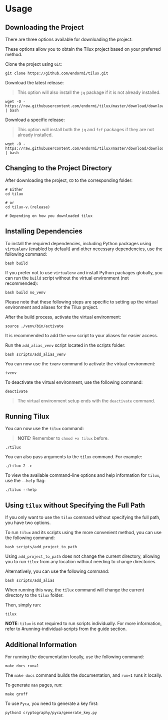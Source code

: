 # Usage

## Downloading the Project

There are three options available for downloading the project:

These options allow you to obtain the Tilux project
based on your preferred method.

Clone the project using `Git`:

```
git clone https://github.com/endormi/tilux.git
```

Download the latest release:

> This option will also install the `jq` package
if it is not already installed.

```
wget -O - https://raw.githubusercontent.com/endormi/tilux/master/download/download_latest_release | bash
```

Download a specific release:

> This option will install both the `jq` and `fzf` packages
if they are not already installed.

```
wget -O - https://raw.githubusercontent.com/endormi/tilux/master/download/download_specific_release | bash
```

## Changing to the Project Directory

After downloading the project, `CD` to the corresponding folder:

```
# Either
cd tilux

# or
cd tilux-v.(release)

# Depending on how you downloaded tilux
```

## Installing Dependencies

To install the required dependencies, including Python packages using `virtualenv`
(enabled by default) and other necessary dependencies, use the following command:

```
bash build
```

If you prefer not to use `virtualenv` and install Python packages globally,
you can run the `build` script without the virtual environment (not recommended):

```
bash build no_venv
```

Please note that these following steps are specific to setting up
the virtual environment and aliases for the Tilux project.

After the build process, activate the virtual environment:

```
source ./venv/bin/activate
```

It is recommended to add the `venv` script to your aliases for easier access.

Run the `add_alias_venv`  script located in the scripts folder:

```
bash scripts/add_alias_venv
```

You can now use the `tvenv` command to activate the virtual environment:

```
tvenv
```

To deactivate the virtual environment, use the following command:

```
deactivate
```

> The virtual environment setup ends with the `deactivate` command.

## Running Tilux

You can now use the `tilux` command:

> **NOTE:** Remember to `chmod +x tilux` before.

```
./tilux
```

You can also pass arguments to the `tilux` command. For example:

```
./tilux 2 -c
```

To view the available command-line options and help information for `tilux`,
use the `--help` flag:

```
./tilux --help
```

## Using `tilux` without Specifying the Full Path

If you only want to use the `tilux` command without specifying the full path,
you have two options.

To run `tilux` and its scripts using the more convenient method,
you can use the following command:

```
bash scripts/add_project_to_path
```

Using `add_project_to_path` does not change the current directory,
allowing you to run `tilux` from any location without needing to
change directories.

Alternatively, you can use the following command:

```
bash scripts/add_alias
```

When running this way, the `tilux` command will change the
current directory to the `tilux` folder.

Then, simply run:

```
tilux
```

**NOTE**: `tilux` is not required to run scripts individually.
For more information, refer to #running-individual-scripts from
the guide section.

## Additional Information

For running the documentation locally, use the following command:

```
make docs run=1
```

The `make docs` command builds the documentation, and `run=1` runs it locally.

To generate `man` pages, run:

```
make groff
```

To use `Pyca`, you need to generate a key first:

```
python3 cryptography/pyca/generate_key.py
```
